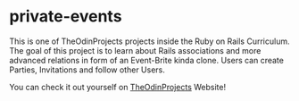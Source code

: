 # private-events

This is one of TheOdinProjects projects inside the Ruby on Rails Curriculum. 
The goal of this project is to learn about Rails associations and more advanced relations in form of an Event-Brite kinda clone.
Users can create Parties, Invitations and follow other Users.

You can check it out yourself on [TheOdinProjects](https://www.theodinproject.com/courses/ruby-on-rails/lessons/associations) Website!

